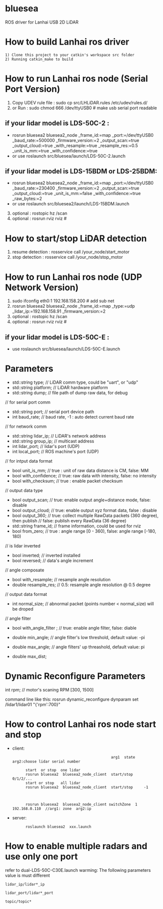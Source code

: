# bluesea
ROS driver for Lanhai USB 2D LiDAR 

How to build Lanhai ros driver
=====================================================================
    1) Clone this project to your catkin's workspace src folder
    2) Running catkin_make to build 

How to run Lanhai ros node (Serial Port Version)
=====================================================================
1) Copy UDEV rule file : sudo cp src/LHLiDAR.rules /etc/udev/rules.d/
2) or Run : sudo chmod 666 /dev/ttyUSB0 # make usb serial port readable


## if your lidar model is LDS-50C-2 :
* rosrun bluesea2 bluesea2_node _frame_id:=map _port:=/dev/ttyUSB0 _baud_rate:=500000 _firmware_version:=2 _output_scan:=true _output_cloud:=true _with_resample:=true _resample_res:=0.5 _unit_is_mm:=true _with_confidence:=true
* or use roslaunch src/bluesea/launch/LDS-50C-2.launch
    
## if your lidar model is LDS-15BDM or LDS-25BDM:
* rosrun bluesea2 bluesea2_node _frame_id:=map _port:=/dev/ttyUSB0 _baud_rate:=230400 _firmware_version:=2 _output_scan:=true _output_cloud:=true _unit_is_mm:=false _with_confidence:=true _raw_bytes:=2
* or use roslaunch src/bluesea2/launch/LDS-15BDM.launch    

3) optional : rostopic hz /scan
4) optional : rosrun rviz rviz # 

How to start/stop LiDAR detection 
=====================================================================
1) resume detection : rosservice call /your_node/start_motor
2) stop detection : rosservice call /your_node/stop_motor

How to run Lanhai ros node (UDP Network Version)
=====================================================================
1) sudo ifconfig eth0:1 192.168.158.200 # add sub net
2) rosrun bluesea2 bluesea2_node _frame_id:=map _type:=udp _lidar_ip:=192.168.158.91 _firmware_version:=2
3) optional : rostopic hz /scan
4) optional : rosrun rviz rviz # 

## if your lidar model is LDS-50C-E :
* use roslaunch src/bluesea/launch/LDS-50C-E.launch


Parameters
=====================================================================
* std::string type; // LiDAR comm type, could be "uart", or "udp"
* std::string platform; // LiDAR hardware platform
* std::string dump;	// file path of dump raw data, for debug

// for serial port comm
* std::string port; // serial port device path
* int baud_rate; // baud rate, -1 : auto detect current baud rate

// for network comm
* std::string lidar_ip; // LiDAR's network address 
* std::string group_ip; // multicast address
* int lidar_port; // lidar's port (UDP)
* int local_port; // ROS machine's port (UDP)

// for intput data format
* bool unit_is_mm; //  true : unit of raw data distance is CM, false: MM
* bool with_confidence; // true: raw data with intensity, false: no intensity
* bool with_checksum; // true : enable packet checksum

// output data type
* bool output_scan; // true: enable output angle+distance mode, false: disable
* bool output_cloud; // true: enable output xyz format data, false : disable
* bool output_360; // true: collect multiple RawData packets (360 degree), then publish
				// false: publish every RawData (36 degree)
* std::string frame_id;	// frame information, could be used for rviz
* bool from_zero; // true : angle range [0 - 360), false: angle range [-180, 180)

// is lidar inverted
* bool inverted; // inverted installed
* bool reversed; // data's angle increment

// angle composate
* bool with_resample; // resample angle resolution
* double resample_res; // 0.5: resample angle resolution @ 0.5 degree 


// output data format
* int normal_size; // abnormal packet (points number < normal_size) will be droped

// angle filter
* bool with_angle_filter ; // true: enable angle filter, false: diable
* double min_angle; // angle filter's low threshold, default value: -pi
* double max_angle; // angle filters' up threashold, default value: pi

* double max_dist;


Dynamic Reconfigure Parameters
=====================================================================
int rpm; // motor's scaning RPM [300, 1500]

command line like this:
rosrun dynamic_reconfigure dynparam set /lidar1/lidar01 "{'rpm':700}"


How to control Lanhai ros node  start  and stop
=====================================================================
* client:      
 			
												   arg1  state    arg2:choose lidar serial number

			start  or stop  one lidar
			rosrun bluesea2  bluesea2_node_client  start/stop     0/1/2/... 
			start or stop   all lidar
			rosrun bluesea2  bluesea2_node_client  start/stop     -1      



	        rosrun bluesea2  bluesea2_node_client switchZone  1    192.168.0.110  //arg1: zone  arg2:ip

* server:     

 			roslaunch bluesea2  xxx.launch



How to enable multiple radars and use only one port
=====================================================================
refer to  dual-LDS-50C-C30E.launch
warming: The following parameters value is must different

	lidar_ip/lidar*_ip  

	lidar_port/lidar*_port

	topic/topic*   
